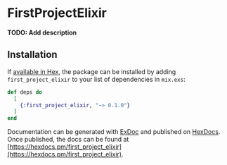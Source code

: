 # FirstProjectElixir

**TODO: Add description**

## Installation

If [available in Hex](https://hex.pm/docs/publish), the package can be installed
by adding `first_project_elixir` to your list of dependencies in `mix.exs`:

```elixir
def deps do
  [
    {:first_project_elixir, "~> 0.1.0"}
  ]
end
```

Documentation can be generated with [ExDoc](https://github.com/elixir-lang/ex_doc)
and published on [HexDocs](https://hexdocs.pm). Once published, the docs can
be found at [https://hexdocs.pm/first_project_elixir](https://hexdocs.pm/first_project_elixir).

